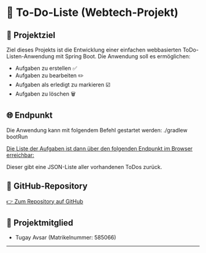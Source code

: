 # 📝 To-Do-Liste (Webtech-Projekt)

## 📌 Projektziel

Ziel dieses Projekts ist die Entwicklung einer einfachen webbasierten ToDo-Listen-Anwendung mit Spring Boot. Die Anwendung soll es ermöglichen:

- Aufgaben zu erstellen ✅
- Aufgaben zu bearbeiten ✏️
- Aufgaben als erledigt zu markieren ☑️
- Aufgaben zu löschen 🗑️

## 🌐 Endpunkt

Die Anwendung kann mit folgendem Befehl gestartet werden: ./gradlew bootRun


[Die Liste der Aufgaben ist dann über den folgenden Endpunkt im Browser erreichbar:](http://localhost:8080/todos)


Dieser gibt eine JSON-Liste aller vorhandenen ToDos zurück.

## 🔗 GitHub-Repository

[👉 Zum Repository auf GitHub](https://github.com/TugayAvsar/To-Do-Liste.git)

## 👤 Projektmitglied

- Tugay Avsar (Matrikelnummer: 585066)

---



